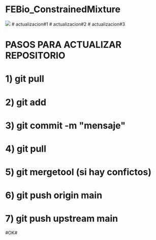 # FEBio_ConstrainedMixture
<img src="https://render.githubusercontent.com/render/math?math=e^{i \pi} = -1">
# actualizacion#1
# actualizacion#2
# actualizacion#3

# PASOS PARA ACTUALIZAR REPOSITORIO #
# 1) git pull
# 2) git add <archivo trabajado>
# 3) git commit -m "mensaje"
# 4) git pull
# 5) git mergetool (si hay confictos)
# 6) git push origin main
# 7) git push upstream main

#OK#

